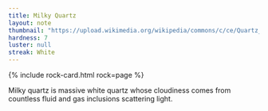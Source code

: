 ```yaml
---
title: Milky Quartz
layout: note
thumbnail: "https://upload.wikimedia.org/wikipedia/commons/c/ce/Quartz_Br%C3%A9sil.jpg"
hardness: 7
luster: null
streak: White
---
```

{% include rock-card.html rock=page %}

Milky quartz is massive white quartz whose cloudiness comes from countless fluid and gas inclusions scattering light.
